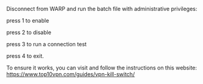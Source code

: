 Disconnect from WARP and run the batch file with administrative privileges: 


  press 1 to enable

  
  press 2 to disable

  
  press 3 to run a connection test

  
  press 4 to exit.



To ensure it works, you can visit and follow the instructions on this website:
https://www.top10vpn.com/guides/vpn-kill-switch/
